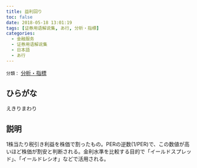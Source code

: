 ```yaml
---
title: 益利回り
toc: false
date: 2018-05-18 13:01:19
tags: [证券用语解说集, あ行, 分析・指標]
categories:
  - 金融服务
  - 证券用语解说集
  - 日本語
  - あ行
---
```


`分類：` [分析・指標](/tags/分析・指標/)

## ひらがな

えきりまわり

## 説明

1株当たり税引き利益を株価で割ったもの。PERの逆数(1/PER)で、この数値が高いほど株価が割安と判断される。金利水準を比較する目的で「イールドスプレッド」、「イールドレシオ」などで活用される。

